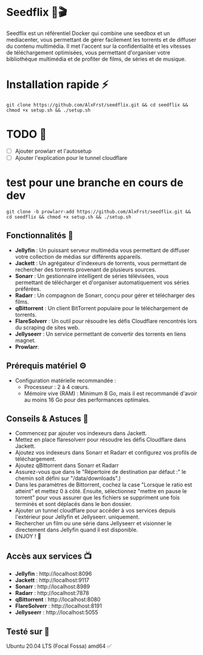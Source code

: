 # Seedflix 🌱🎬

Seedflix est un référentiel Docker qui combine une seedbox et un mediacenter, vous permettant de gérer facilement les torrents et de diffuser du contenu multimédia. Il met l'accent sur la confidentialité et les vitesses de téléchargement optimisées, vous permettant d'organiser votre bibliothèque multimédia et de profiter de films, de séries et de musique.

# Installation rapide ⚡️

```
git clone https://github.com/AlxFrst/seedflix.git && cd seedflix && chmod +x setup.sh && ./setup.sh
```

# TODO 📝
<!-- checkbox with -->
- [ ] Ajouter prowlarr et l'autosetup
- [ ] Ajouter l'explication pour le tunnel cloudflare

# test pour une branche en cours de dev
```
git clone -b prowlarr-add https://github.com/AlxFrst/seedflix.git && cd seedflix && chmod +x setup.sh && ./setup.sh
```


## Fonctionnalités 🚀

- **Jellyfin** : Un puissant serveur multimédia vous permettant de diffuser votre collection de médias sur différents appareils.
- **Jackett** : Un agrégateur d'indexeurs de torrents, vous permettant de rechercher des torrents provenant de plusieurs sources.
- **Sonarr** : Un gestionnaire intelligent de séries télévisées, vous permettant de télécharger et d'organiser automatiquement vos séries préférées.
- **Radarr** : Un compagnon de Sonarr, conçu pour gérer et télécharger des films.
- **qBittorrent** : Un client BitTorrent populaire pour le téléchargement de torrents.
- **FlareSolverr** : Un outil pour résoudre les défis Cloudflare rencontrés lors du scraping de sites web.
- **Jellyseerr** : Un service permettant de convertir des torrents en liens magnet.
- **Prowlarr**: 

## Prérequis matériel ⚙️

- Configuration matérielle recommandée :
  - Processeur : 2 à 4 cœurs.
  - Mémoire vive (RAM) : Minimum 8 Go, mais il est recommandé d'avoir au moins 16 Go pour des performances optimales.

## Conseils & Astuces 📝

- Commencez par ajouter vos indexeurs dans Jackett.
- Mettez en place flaresolverr pour résoudre les défis Cloudflare dans Jackett.
- Ajoutez vos indexeurs dans Sonarr et Radarr et configurez vos profils de téléchargement.
- Ajoutez qBittorrent dans Sonarr et Radarr
- Assurez-vous que dans le "Répertoire de destination par défaut :" le chemin soit défini sur "/data/downloads".)
- Dans les paramètres de Bittorrent, cochez la case "Lorsque le ratio est atteint" et mettez 0 à côté. Ensuite, sélectionnez "mettre en pause le torrent" pour vous assurer que les fichiers se suppriment une fois terminés et sont déplacés dans le bon dossier.
- Ajouter un tunnel cloudflare pour accéder à vos services depuis l'extérieur pour Jellyfin et Jellyseerr. uniquement.
- Rechercher un film ou une série dans Jellyseerr et visionner le directement dans Jellyfin quand il est disponible.
- ENJOY ! 🎉

## Accès aux services 📺

- **Jellyfin** : http://localhost:8096
- **Jackett** : http://localhost:9117
- **Sonarr** : http://localhost:8989
- **Radarr** : http://localhost:7878
- **qBittorrent** : http://localhost:8080
- **FlareSolverr** : http://localhost:8191
- **Jellyseerr** : http://localhost:5055

## Testé sur 🧪
Ubuntu 20.04 LTS (Focal Fossa) amd64 ✅